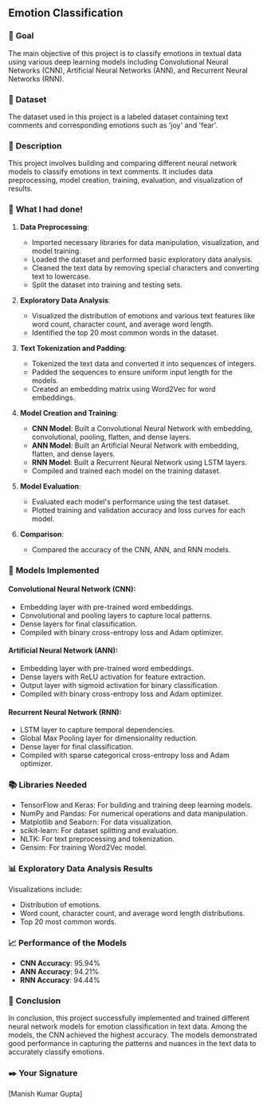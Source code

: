 ## **Emotion Classification**

### 🎯 **Goal**
The main objective of this project is to classify emotions in textual data using various deep learning models including Convolutional Neural Networks (CNN), Artificial Neural Networks (ANN), and Recurrent Neural Networks (RNN).

### 🧵 **Dataset**
The dataset used in this project is a labeled dataset containing text comments and corresponding emotions such as 'joy' and 'fear'.

### 🧾 **Description**

This project involves building and comparing different neural network models to classify emotions in text comments. It includes data preprocessing, model creation, training, evaluation, and visualization of results.

### 🧮 **What I had done!**

1. **Data Preprocessing**:
   - Imported necessary libraries for data manipulation, visualization, and model training.
   - Loaded the dataset and performed basic exploratory data analysis.
   - Cleaned the text data by removing special characters and converting text to lowercase.
   - Split the dataset into training and testing sets.

2. **Exploratory Data Analysis**:
   - Visualized the distribution of emotions and various text features like word count, character count, and average word length.
   - Identified the top 20 most common words in the dataset.

3. **Text Tokenization and Padding**:
   - Tokenized the text data and converted it into sequences of integers.
   - Padded the sequences to ensure uniform input length for the models.
   - Created an embedding matrix using Word2Vec for word embeddings.

4. **Model Creation and Training**:
   - **CNN Model**: Built a Convolutional Neural Network with embedding, convolutional, pooling, flatten, and dense layers.
   - **ANN Model**: Built an Artificial Neural Network with embedding, flatten, and dense layers.
   - **RNN Model**: Built a Recurrent Neural Network using LSTM layers.
   - Compiled and trained each model on the training dataset.

5. **Model Evaluation**:
   - Evaluated each model's performance using the test dataset.
   - Plotted training and validation accuracy and loss curves for each model.

6. **Comparison**:
   - Compared the accuracy of the CNN, ANN, and RNN models.

### 🚀 **Models Implemented**

#### Convolutional Neural Network (CNN):
- Embedding layer with pre-trained word embeddings.
- Convolutional and pooling layers to capture local patterns.
- Dense layers for final classification.
- Compiled with binary cross-entropy loss and Adam optimizer.

#### Artificial Neural Network (ANN):
- Embedding layer with pre-trained word embeddings.
- Dense layers with ReLU activation for feature extraction.
- Output layer with sigmoid activation for binary classification.
- Compiled with binary cross-entropy loss and Adam optimizer.

#### Recurrent Neural Network (RNN):
- LSTM layer to capture temporal dependencies.
- Global Max Pooling layer for dimensionality reduction.
- Dense layer for final classification.
- Compiled with sparse categorical cross-entropy loss and Adam optimizer.

### 📚 **Libraries Needed**

- TensorFlow and Keras: For building and training deep learning models.
- NumPy and Pandas: For numerical operations and data manipulation.
- Matplotlib and Seaborn: For data visualization.
- scikit-learn: For dataset splitting and evaluation.
- NLTK: For text preprocessing and tokenization.
- Gensim: For training Word2Vec model.

### 📊 **Exploratory Data Analysis Results**

Visualizations include:
- Distribution of emotions.
- Word count, character count, and average word length distributions.
- Top 20 most common words.

### 📈 **Performance of the Models**

- **CNN Accuracy**: 95.94%
- **ANN Accuracy**: 94.21%
- **RNN Accuracy**: 94.44%

### 📢 **Conclusion**

In conclusion, this project successfully implemented and trained different neural network models for emotion classification in text data. Among the models, the CNN achieved the highest accuracy. The models demonstrated good performance in capturing the patterns and nuances in the text data to accurately classify emotions.

### ✒️ **Your Signature**

[Manish Kumar Gupta]